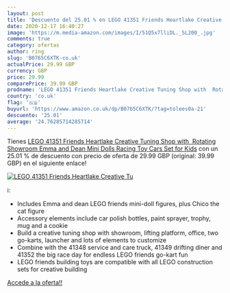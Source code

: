 ```yaml
---
layout: post
title: 'Descuento del 25.01 % en LEGO 41351 Friends Heartlake Creative Tu'
date: 2020-12-17 16:40:27
image: 'https://m.media-amazon.com/images/I/51Q5x7lliDL._SL200_.jpg'
comments: true
category: ofertas
author: ring
slug: 'B0765C6XTK-co.uk'
actualPrice: 29.99 GBP
currency: GBP
price: 29.99
comparePrice: 39.99 GBP
prodname: 'LEGO 41351 Friends Heartlake Creative Tuning Shop with  Rotating Showroom  Emma and Dean Mini Dolls  Racing Toy Cars Set for Kids'
country: 'co.uk'
flag: '🇬🇧'
buyurl: 'https://www.amazon.co.uk/dp/B0765C6XTK/?tag=tolees0a-21'
descuento: '25.01'
average: '24.76285714285714'
---
```


Tienes [LEGO 41351 Friends Heartlake Creative Tuning Shop with  Rotating Showroom  Emma and Dean Mini Dolls  Racing Toy Cars Set for Kids](https://www.amazon.co.uk/dp/B0765C6XTK/?tag=tolees0a-21) con un 25.01 % de descuento con precio de oferta de 29.99 GBP (original: 39.99 GBP) en el siguiente enlace!

[![LEGO 41351 Friends Heartlake Creative Tu](https://m.media-amazon.com/images/I/51Q5x7lliDL._SL200_.jpg)](https://www.amazon.co.uk/dp/B0765C6XTK/?tag=tolees0a-21)

ℹ️:

- Includes Emma and dean LEGO friends mini-doll figures, plus Chico the cat figure
- Accessory elements include car polish bottles, paint sprayer, trophy, mug and a cookie
- Build a creative tuning shop with showroom, lifting platform, office, two go-karts, launcher and lots of elements to customize
- Combine with the 41348 service and care truck, 41349 drifting diner and 41352 the big race day for endless LEGO friends go-kart fun
- LEGO friends building toys are compatible with all LEGO construction sets for creative building

[Accede a la oferta!!](https://www.amazon.co.uk/dp/B0765C6XTK/?tag=tolees0a-21)
